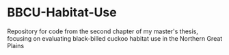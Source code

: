 # BBCU-Habitat-Use
Repository for code from the second chapter of my master's thesis, focusing on evaluating black-billed cuckoo habitat use in the Northern Great Plains
